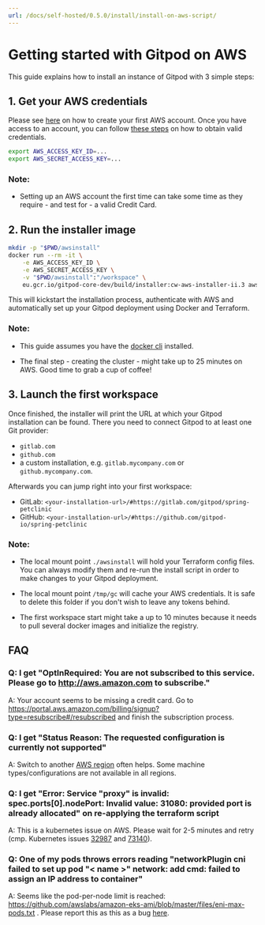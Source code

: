 ```yaml
---
url: /docs/self-hosted/0.5.0/install/install-on-aws-script/
---
```


# Getting started with Gitpod on AWS

This guide explains how to install an instance of Gitpod with 3 simple steps:

## 1. Get your AWS credentials
 
Please see [here](https://portal.aws.amazon.com/billing/signup#/start) on how to create your first AWS account. Once you have access to an account, you can follow [these steps](https://docs.aws.amazon.com/IAM/latest/UserGuide/getting-started_create-admin-group.html) on how to obtain valid credentials.

```bash
export AWS_ACCESS_KEY_ID=...
export AWS_SECRET_ACCESS_KEY=...
```

### Note:
  - Setting up an AWS account the first time can take some time as they require - and test for - a valid Credit Card.


## 2. Run the installer image
```bash
mkdir -p "$PWD/awsinstall"
docker run --rm -it \
    -e AWS_ACCESS_KEY_ID \
    -e AWS_SECRET_ACCESS_KEY \
    -v "$PWD/awsinstall":"/workspace" \
    eu.gcr.io/gitpod-core-dev/build/installer:cw-aws-installer-ii.3 aws
```

This will kickstart the installation process, authenticate with AWS and automatically set up your Gitpod deployment using Docker and Terraform.

### Note:
  - This guide assumes you have the [docker cli](https://docs.docker.com/engine/install/) installed.

  - The final step - creating the cluster - might take up to 25 minutes on AWS. Good time to grab a cup of coffee!

## 3. Launch the first workspace
Once finished, the installer will print the URL at which your Gitpod installation can be found. There you need to connect Gitpod to at least one Git provider:
  - `gitlab.com`
  - `github.com`
  - a custom installation, e.g. `gitlab.mycompany.com` or `github.mycompany.com`.

Afterwards you can jump right into your first workspace:
 - GitLab: `<your-installation-url>/#https://gitlab.com/gitpod/spring-petclinic`
 - GitHub: `<your-installation-url>/#https://github.com/gitpod-io/spring-petclinic`

### Note:
  - The local mount point `./awsinstall` will hold your Terraform config files. You can always modify them and re-run the install script in order to make changes to your Gitpod deployment.

  - The local mount point `/tmp/gc` will cache your AWS credentials. It is safe to delete this folder if you don't wish to leave any tokens behind.

  - The first workspace start might take a up to 10 minutes because it needs to pull several docker images and initialize the registry.

## FAQ

### Q: I get "OptInRequired: You are not subscribed to this service. Please go to http://aws.amazon.com to subscribe."
  A: Your account seems to be missing a credit card. Go to https://portal.aws.amazon.com/billing/signup?type=resubscribe#/resubscribed and finish the subscription process.

### Q: I get "Status Reason: The requested configuration is currently not supported"
  A: Switch to another [AWS region](https://docs.aws.amazon.com/AmazonRDS/latest/UserGuide/Concepts.RegionsAndAvailabilityZones.html) often helps. Some machine types/configurations are not available in all regions.

### Q: I get "Error: Service "proxy" is invalid: spec.ports[0].nodePort: Invalid value: 31080: provided port is already allocated" on re-applying the terraform script
  A: This is a kubernetes issue on AWS. Please wait for 2-5 minutes and retry (cmp. Kubernetes issues [32987](https://github.com/kubernetes/kubernetes/issues/32987) and [73140](https://github.com/kubernetes/kubernetes/issues/73140)).

### Q: One of my pods throws errors reading "networkPlugin cni failed to set up pod "< name >" network: add cmd: failed to assign an IP address to container"
  A: Seems like the pod-per-node limit is reached: https://github.com/awslabs/amazon-eks-ami/blob/master/files/eni-max-pods.txt . Please report this as this as a bug [here](https://github.com/gitpod-io/gitpod/issues).

